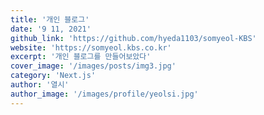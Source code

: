 ```yaml
---
title: '개인 블로그'
date: '9 11, 2021'
github_link: 'https://github.com/hyeda1103/somyeol-KBS'
website: 'https://somyeol.kbs.co.kr'
excerpt: '개인 블로그를 만들어보았다'
cover_image: '/images/posts/img3.jpg'
category: 'Next.js'
author: '열시'
author_image: '/images/profile/yeolsi.jpg'
---
```

